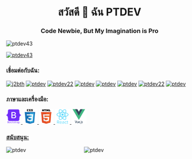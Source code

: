 <h1 align="center">สวัสดี 👋 ฉัน PTDEV</h1>
<h3 align="center">Code Newbie, But My Imagination is Pro</h3>

<p align="left"> <img src="https://komarev.com/ghpvc/?username=ptdev43&label=Profile%20views&color=0e75b6&style=flat" alt="ptdev43" /> </p>

<p align="left"> <a href="https://github.com/ryo-ma/github-profile-trophy""><img src="https://github-profile-trophy.vercel.app/?username=ptdev43" alt="ptdev43" /></a> </p>

<h3 align="left">เชื่อมต่อกับฉัน:</h3>
<p align="left">
<a href="https://codepen.io/j2bth" target="blank"><img align="center" src="https://raw.githubusercontent.com/rahuldkjain/github-profile-readme-generator/master/src/images/icons/Social/codepen.svg" alt="j2bth" height="30" width="40" / ></a>
<a href="https://dev.to/ptdev" target="blank"><img align="center" src="https://raw.githubusercontent.com/rahuldkjain/github-profile-readme-generator/master/src/images/icons/Social/devto.svg" alt="ptdev" height="30" width="40" /></a>
<a href="https://twitter.com/ptdev22" target="blank"><img align="center" src=" https://raw.githubusercontent.com/rahuldkjain/github-profile-readme-generator/master/src/images/icons/Social/twitter.svg" alt="ptdev22" height="30" width="40" /></a>
<a href="https://linkedin.com/in/ptdev" target="blank"><img align="center" src="https://raw.githubusercontent.com/rahuldkjain/github-profile-readme-generator/master/src/images/icons/Social/linked-in-alt.svg" alt="ptdev" height="30" width="40" /></a>
<a href="https://codesandbox.com/ptdev" target="blank"><img align="center" src="https://raw.githubusercontent.com/rahuldkjain/github-profile-readme-generator/master/src/images/icons/Social/codesandbox.svg" alt="ptdev" height="30" width="40" /></a>
<a href="https://fb.com/ptdev" target="blank"><img align="center" src=" https://raw.githubusercontent.com/rahuldkjain/github-profile-readme-generator/master/src/images/icons/Social/facebook.svg" alt="ptdev" height="30" width="40" /></a>
<a href="https://instagram.com/ptdev22" target="blank"><img align="center" src="https://raw.githubusercontent.com/rahuldkjain/github-profile-readme-generator/master/src/images/icons/Social/instagram.svg" alt="ptdev22" height="30" width="40" /></a>
<a href="https://www.youtube.com/c/ptdev" target="blank"><img align="center" src="https://raw.githubusercontent.com/rahuldkjain/github-profile-readme-generator/master/src/images/icons/Social/youtube.svg" alt="ptdev" height="30" width="40" /></a>
</p>

<h3 align="left">ภาษาและเครื่องมือ:</h3>
<p align="ซ้าย"> <a href="https://getbootstrap.com" target="_blank" rel="noreferrer"> <img src="https://raw.githubusercontent.com/devicons/devicon/master/icons/bootstrap/bootstrap-plain-wordmark.svg" alt="bootstrap" width="40" height="40"/> </ก> <a href="https://www.w3schools.com/css/" target="_blank" rel="noreferrer"> <img src="https://raw.githubusercontent.com/devicons/devicon/master/icons/css3/css3-original-wordmark.svg" alt="css3" width="40" height="40"/> </ก> <a href="https://www.w3org/html/" target="_blank" rel="noreferrer"> <img src="https://raw.githubusercontent.com/devicons/devicon/master/icons/html5/html5-original-wordmark.svg" alt="html5" width="40" height="40"/> </ก> <a href="https://reactjs.org/" target="_blank" rel="noreferrer"> <img src="https://raw.githubusercontent.com/devicons/devicon/master/icons/react/react-original-wordmark.svg" alt="react" width="40" height="40"/> </ก> <a href="https://vuejs.org/" target="_blank" rel="noreferrer"> <img src="https://raw.githubusercontent.com/devicons/devicon/master/icons/vuejs/vuejs-original-wordmark.svg" alt="vuejs" width="40" height="40"/> </ก> </ป>

<h3 align="left">สนับสนุน:</h3>
<p><a href="https://www.buymeacoffee.com/ptdev"> <img align="left" src="https://cdn.buymeacoffee.com/buttons/v2/default-yellow.png" height="50" width="210" alt="ptdev" /></a><a href="https://ko-fi.com/ptdev"> <img align="left" src="https://cdn.ko-fi.com/cdn/kofi3.png?v=3" height="50" width="210" alt="ptdev" /></a></p><br><br>
